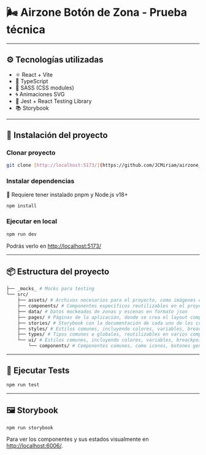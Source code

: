 # 🌬️ Airzone Botón de Zona - Prueba técnica

---

## ⚙️ Tecnologías utilizadas

- ⚛️ React + Vite
- 🧠 TypeScript
- 🎨 SASS (CSS modules)
- 🌀 Animaciones SVG
- 🧪 Jest + React Testing Library
- 📚 Storybook

---

## 🚀 Instalación del proyecto

### Clonar proyecto
  ```bash
  git clone [http://localhost:5173/](https://github.com/JCMiriam/airzone__tech-test.git)
  ```

### Instalar dependencias
  📝 Requiere tener instalado pnpm y Node.js v18+
  ```bash
  npm install
  ```

### Ejecutar en local
  ```bash
  npm run dev
  ```
  Podrás verlo en [http://localhost:5173/](http://localhost:5173/)

---

## 📦 Estructura del proyecto
  ```bash
  ├── _mocks_ # Mocks para testing
  └── src/
      ├── assets/ # Archivos necesarios para el proyecto, como imágenes o iconos
      ├── components/ # Componentes específicos reutilizables en el proyecto, incluye sus estilos, tipados, hooks y test en la carpeta de cada componente
      ├── data/ # Datos mockeados de zonas y escenas en formato json
      ├── pages/ # Páginas de la aplicación, donde se crea el layout completo usando todos los componentes necesarios
      ├── stories/ # Storybook con la documentación de cada uno de los componentes
      ├── styles/ # Estilos comunes, incluyendo colores, variables, breackpoints o mixins
      ├── types/ # Tipos comunes o globales, reutilizables en varios componentes. Los tipos específicos se incluirán en la carpeta del propio componente
      └── ui/ # Estilos comunes, incluyendo colores, variables, breackpoints o mixins 
          └── components/ # Componentes comunes, como iconos, botones generales, textos, enlaces, etc.
  ```

---

## 🧪 Ejecutar Tests
  ```bash
  npm run test
  ```

---

## 🖼️ Storybook
  ```bash
  npm run storybook
  ```

  Para ver los componentes y sus estados visualmente en [http://localhost:6006/](http://localhost:6006/).

  
